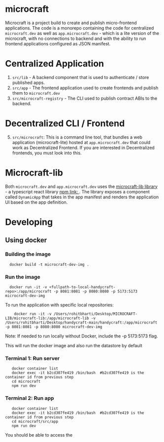 # microcraft

Microcraft is a project build to create and publish micro-frontend applications. The code is a monorepo containing the code for centralized `microcraft.dev` as well as `app.microcraft.dev` - which is a lite version of the microcraft, with no connections to backend and with the ability to run frontend applications configured as JSON manifest.

# Centralized Application
1. `src/lib` - A backend component that is used to authenticate / store published apps.
2. `src/app` - The frontend application used to create frontends and publish them to `microcraft.dev` 
3. `src/microcraft-registry` - The CLI used to publish contract ABIs to the backend.

# Decentralized CLI / Frontend 
5. `src/microcraft`:  This is a command line tool, that bundles a web application (microcraft-lite) hosted at `app.microcraft.dev` that could work as Decentralized Frontend. If you are interested in Decentralized frontends, you must look into this.

# Microcraft-lib

Both `microcraft.dev` and `app.microcraft.dev` uses the [microcraft-lib library](https://github.com/svylabs-com/microcraft-lib) - a typescript react library [npm link: ](https://www.npmjs.com/package/@svylabs/microcraft-lib). The library exposes a component called `DynamicApp` that takes in the app manifest and renders the application UI based on the app definition.

# Developing
## Using docker

### Building the image

```
  docker build -t microcraft-dev-img .
```

### Run the image

```
  docker run -it -v <fullpath-to-local-handycraft-repo>:/app/microcraft -p 8081:8081 -p 8080:8080 -p 5173:5173  microcraft-dev-img
```

To run the application with specific local repositories:

```
    docker run -it -v /Users/rohitbharti/Desktop/MICROCRAFT-LIB/microcraft-lib:/app/microcraft-lib -v /Users/rohitbharti/Desktop/handycraft-main/handycraft:/app/microcraft -p 8081:8081 -p 8080:8080 microcraft-dev-img
```
Note: If needed to run locally without Docker, include the -p 5173:5173 flag.

This will run the docker image and also run the datastore by default

### Terminal 1: Run server

```
   docker container list
   docker exec -it b2cd307fe419 /bin/bash  #b2cd307fe419 is the container id from previous step
   cd microcraft
   npm run dev
```

### Terminal 2: Run app

```
   docker container list
   docker exec -it b2cd307fe419 /bin/bash  #b2cd307fe419 is the container id from previous step
   cd microcraft/src/app
   npm run dev
```

You should be able to access the 
